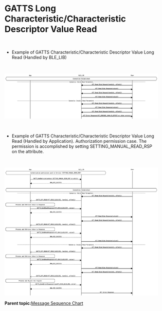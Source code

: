 # GATTS Long Characteristic/Characteristic Descriptor Value Read

<br />

-   Example of GATTS Characteristic/Characteristic Descriptor Value Long Read \(Handled by BLE\_LIB\)

<br />

![](GUID-EEC2EA5B-F000-4246-BD87-C2DC3DDE198E-low.png)

<br />

-   Example of GATTS Characteristic/Characteristic Descriptor Value Long Read \(Handled by Application\). Authorization permission case. The permission is accomplished by setting SETTING\_MANUAL\_READ\_RSP on the attribute.

<br />

![](GUID-10065678-8E1A-4E80-8E05-08BB2CC4D449-low.png)

**Parent topic:**[Message Sequence Chart](GUID-F222E22D-493E-4F16-8480-6F7AAD168EB9.md)

